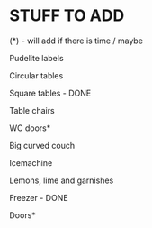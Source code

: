 # STUFF TO ADD

(*) - will add if there is time / maybe


Pudelite labels 

Circular tables

Square tables - DONE

Table chairs

WC doors*

Big curved couch

Icemachine

Lemons, lime and garnishes

Freezer - DONE

Doors*
